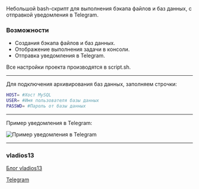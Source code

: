 Небольшой bash-скрипт для выполнения бэкапа файлов и баз данных, с отправкой уведомления в Telegram.

### Возможности

- Создания бэкапа файлов и баз данных.
- Отображение выполнения задачи в консоли.
- Отправка уведомления в Telegram.

Все настройки проекта производятся в script.sh.

------------

Для подключения архивирования баз данных, заполняем строчки:
```bash
HOST= #Хост MySQL
USER= #Имя пользователя базы данных
PASSWD= #Пароль от базы данных
```

------------

Пример уведомления в Telegram:

![](https://i.13.yt/2020/08/03/1596463920-8523.jpg "Пример уведомления в Telegram")


------------


### vladios13
[Блог vladios13](http://blog.vladios13.com)

[Telegram](https://t.me/vladios13blog)
